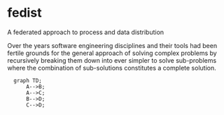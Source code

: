 # fedist
A federated approach to process and data distribution

Over the years software engineering
disciplines and their tools had been
fertile grounds for the general
approach of solving complex problems by
recursively breaking them down into
ever simpler to solve sub-problems
where the combination of sub-solutions
constitutes a complete solution.



```mermaid
  graph TD;
      A-->B;
      A-->C;
      B-->D;
      C-->D;
```


